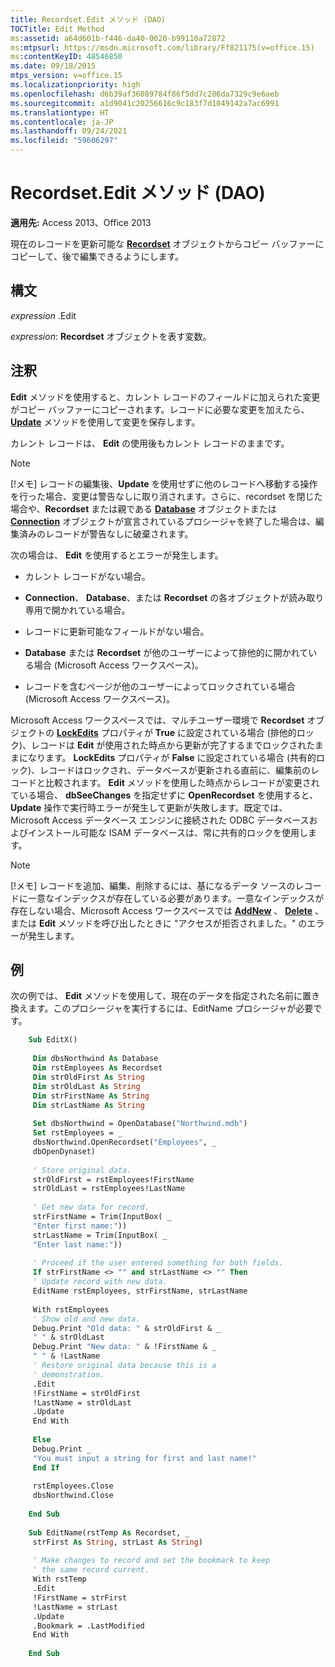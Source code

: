 ```yaml
---
title: Recordset.Edit メソッド (DAO)
TOCTitle: Edit Method
ms:assetid: a64d601b-f446-da40-0020-b99110a72872
ms:mtpsurl: https://msdn.microsoft.com/library/Ff821175(v=office.15)
ms:contentKeyID: 48546850
ms.date: 09/18/2015
mtps_version: v=office.15
ms.localizationpriority: high
ms.openlocfilehash: d6b39af36089784f86f5dd7c286da7329c9e6aeb
ms.sourcegitcommit: a1d9041c20256616c9c183f7d1049142a7ac6991
ms.translationtype: HT
ms.contentlocale: ja-JP
ms.lasthandoff: 09/24/2021
ms.locfileid: "59606297"
---
```

# <a name="recordsetedit-method-dao"></a>Recordset.Edit メソッド (DAO)

**適用先:** Access 2013、Office 2013

現在のレコードを更新可能な **[Recordset](recordset-object-dao.md)** オブジェクトからコピー バッファーにコピーして、後で編集できるようにします。

## <a name="syntax"></a>構文

*expression* .Edit

*expression*: **Recordset** オブジェクトを表す変数。

## <a name="remarks"></a>注釈

**Edit** メソッドを使用すると、カレント レコードのフィールドに加えられた変更がコピー バッファーにコピーされます。レコードに必要な変更を加えたら、 **[Update](recordset-update-method-dao.md)** メソッドを使用して変更を保存します。

カレント レコードは、 **Edit** の使用後もカレント レコードのままです。

> [!NOTE]
> [!メモ] レコードの編集後、**Update** を使用せずに他のレコードへ移動する操作を行った場合、変更は警告なしに取り消されます。さらに、recordset を閉じた場合や、**Recordset** または親である **[Database](database-object-dao.md)** オブジェクトまたは **[Connection](connection-object-dao.md)** オブジェクトが宣言されているプロシージャを終了した場合は、編集済みのレコードが警告なしに破棄されます。

次の場合は、 **Edit** を使用するとエラーが発生します。

- カレント レコードがない場合。

- **Connection**、 **Database**、または **Recordset** の各オブジェクトが読み取り専用で開かれている場合。

- レコードに更新可能なフィールドがない場合。

- **Database** または **Recordset** が他のユーザーによって排他的に開かれている場合 (Microsoft Access ワークスペース)。

- レコードを含むページが他のユーザーによってロックされている場合 (Microsoft Access ワークスペース)。

Microsoft Access ワークスペースでは、マルチユーザー環境で **Recordset** オブジェクトの **[LockEdits](recordset-lockedits-property-dao.md)** プロパティが **True** に設定されている場合 (排他的ロック)、レコードは **Edit** が使用された時点から更新が完了するまでロックされたままになります。 **LockEdits** プロパティが **False** に設定されている場合 (共有的ロック)、レコードはロックされ、データベースが更新される直前に、編集前のレコードと比較されます。 **Edit** メソッドを使用した時点からレコードが変更されている場合、 **dbSeeChanges** を指定せずに **OpenRecordset** を使用すると、 **Update** 操作で実行時エラーが発生して更新が失敗します。既定では、Microsoft Access データベース エンジンに接続された ODBC データベースおよびインストール可能な ISAM データベースは、常に共有的ロックを使用します。

> [!NOTE]
> [!メモ] レコードを追加、編集、削除するには、基になるデータ ソースのレコードに一意なインデックスが存在している必要があります。一意なインデックスが存在しない場合、Microsoft Access ワークスペースでは **[AddNew](recordset-addnew-method-dao.md)** 、 **[Delete](fields-delete-method-dao.md)** 、または **Edit** メソッドを呼び出したときに "アクセスが拒否されました。" のエラーが発生します。

## <a name="example"></a>例

次の例では、 **Edit** メソッドを使用して、現在のデータを指定された名前に置き換えます。このプロシージャを実行するには、EditName プロシージャが必要です。

```vb
    Sub EditX() 
     
     Dim dbsNorthwind As Database 
     Dim rstEmployees As Recordset 
     Dim strOldFirst As String 
     Dim strOldLast As String 
     Dim strFirstName As String 
     Dim strLastName As String 
     
     Set dbsNorthwind = OpenDatabase("Northwind.mdb") 
     Set rstEmployees = _ 
     dbsNorthwind.OpenRecordset("Employees", _ 
     dbOpenDynaset) 
     
     ' Store original data. 
     strOldFirst = rstEmployees!FirstName 
     strOldLast = rstEmployees!LastName 
     
     ' Get new data for record. 
     strFirstName = Trim(InputBox( _ 
     "Enter first name:")) 
     strLastName = Trim(InputBox( _ 
     "Enter last name:")) 
     
     ' Proceed if the user entered something for both fields. 
     If strFirstName <> "" and strLastName <> "" Then 
     ' Update record with new data. 
     EditName rstEmployees, strFirstName, strLastName 
     
     With rstEmployees 
     ' Show old and new data. 
     Debug.Print "Old data: " & strOldFirst & _ 
     " " & strOldLast 
     Debug.Print "New data: " & !FirstName & _ 
     " " & !LastName 
     ' Restore original data because this is a 
     ' demonstration. 
     .Edit 
     !FirstName = strOldFirst 
     !LastName = strOldLast 
     .Update 
     End With 
     
     Else 
     Debug.Print _ 
     "You must input a string for first and last name!" 
     End If 
     
     rstEmployees.Close 
     dbsNorthwind.Close 
     
    End Sub 
     
    Sub EditName(rstTemp As Recordset, _ 
     strFirst As String, strLast As String) 
     
     ' Make changes to record and set the bookmark to keep 
     ' the same record current. 
     With rstTemp 
     .Edit 
     !FirstName = strFirst 
     !LastName = strLast 
     .Update 
     .Bookmark = .LastModified 
     End With 
     
    End Sub
```
